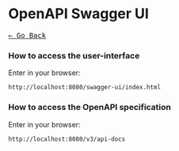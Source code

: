 # OpenAPI Swagger UI

[<kbd>&larr; Go Back</kbd>](../README.md)

### How to access the user-interface

Enter in your browser:
```
http://localhost:8080/swagger-ui/index.html
```

### How to access the OpenAPI specification

Enter in your browser:
```
http://localhost:8080/v3/api-docs
```